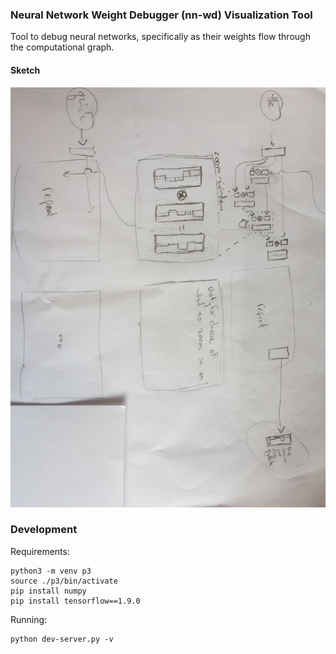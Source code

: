 ### Neural Network Weight Debugger (nn-wd) Visualization Tool
Tool to debug neural networks, specifically as their weights flow through the computational graph.

#### Sketch
<img src="sketch.jpg"/>

### Development
Requirements:

    python3 -m venv p3
    source ./p3/bin/activate
    pip install numpy
    pip install tensorflow==1.9.0

Running:

    python dev-server.py -v

